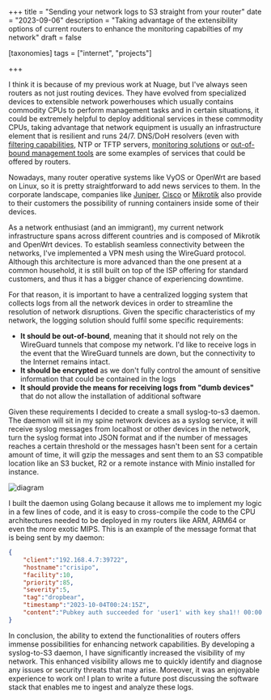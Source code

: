 +++
title = "Sending your network logs to S3 straight from your router"
date = "2023-09-06"
description = "Taking advantage of the extensibility options of current routers to enhance the monitoring capabilties of my network"
draft = false

[taxonomies]
tags = ["internet", "projects"]

+++

I think it is because of my previous work at Nuage, but I've always seen routers as not just routing devices. They have evolved from specialized devices to extensible network powerhouses which usually contains commodity CPUs to perform management tasks and in certain situations, it could be extremely helpful to deploy additional services in these commodity CPUs, taking advantage that network equipment is usually an infrastructure element that is resilient and runs 24/7. DNS/DoH resolvers (even with [filtering capabilities](https://pi-hole.net/), NTP or TFTP servers, [monitoring solutions](https://blog.maesoser.me/posts/openwrt-minimal-node-exporter/) or [out-of-bound management tools](https://blog.maesoser.me/posts/cloudflared-openwrt/) are some examples of services that could be offered by routers.

Nowadays, many router operative systems like VyOS or OpenWrt are based on Linux, so it is pretty straightforward to add news services to them. In the corporate landscape, companies like [Juniper](https://www.juniper.net/documentation/us/en/software/junos/overview-evo/topics/task/third-party-applications-deploying.html), [Cisco](https://www.cisco.com/c/en/us/products/collateral/switches/catalyst-9300-series-switches/white-paper-c11-742415.html) or [Mikrotik](https://help.mikrotik.com/docs/display/ROS/Container) also provide to their customers the possibility of running containers inside some of their devices.

As a network enthusiast (and an immigrant), my current network infrastructure spans across different countries and is composed of Mikrotik and OpenWrt devices. To establish seamless connectivity between the networks, I've implemented a VPN mesh using the WireGuard protocol. Although this architecture is more advanced than the one present at a common household, it is still built on top of the ISP offering for standard customers, and thus it has a bigger chance of experiencing downtime.

For that reason, it is important to have a centralized logging system that collects logs from all the network devices in order to streamline the resolution of network disruptions. Given the specific characteristics of my network, the logging solution should fulfil some specific requirements:

- **It should be out-of-bound**, meaning that it should not rely on the WireGuard tunnels that compose my network. I'd like to receive logs in the event that the WireGuard tunnels are down, but the connectivity to the Internet remains intact.
- **It should be encrypted** as we don't fully control the amount of sensitive information that could be contained in the logs
- **It should provide the means for receiving logs from "dumb devices"** that do not allow the installation of additional software

Given these requirements I decided to create a small syslog-to-s3 daemon. The daemon will sit in my spine network devices as a syslog service, it will receive syslog messages from localhost or other devices in the network, turn the syslog format into JSON format and if the number of messages reaches a certain threshold or the messages hasn't been sent for a certain amount of time, it will gzip the messages and sent them to an S3 compatible location like an S3 bucket, R2 or a remote instance with Minio installed for instance.

![diagram](/images/s3-log-forwarder/diagram.png)

I built the daemon using Golang because it allows me to implement my logic in a few lines of code, and it is easy to cross-compile the code to the CPU architectures needed to be deployed in my routers like ARM, ARM64 or even the more exotic MIPS. This is an example of the message format that is being sent by my daemon:

```json
{
    "client":"192.168.4.7:39722",
    "hostname":"crisipo",
    "facility":10,
    "priority":85,
    "severity":5,
    "tag":"dropbear",
    "timestamp":"2023-10-04T00:24:15Z",
    "content":"Pubkey auth succeeded for 'user1' with key sha1!! 00:00:00:00:00:00:00:00:00:00:00:00:00:00:00:00:00:00:00:00 from 192.168.4.226:60334",
}
```

In conclusion, the ability to extend the functionalities of routers offers immense possibilities for enhancing network capabilities. By developing a syslog-to-S3 daemon, I have significantly increased the visibility of my network. This enhanced visibility allows me to quickly identify and diagnose any issues or security threats that may arise. Moreover, it was an enjoyable experience to work on! I plan to write a future post discussing the software stack that enables me to ingest and analyze these logs.